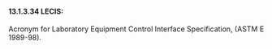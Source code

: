 #### 13.1.3.34 LECIS: 

Acronym for Laboratory Equipment Control Interface Specification, (ASTM E 1989-98).
